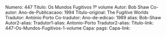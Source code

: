 Numero: 447
Titulo: Os Mundos Fugitivos 1º volume
Autor: Bob Shaw
Co-autor: 
Ano-de-Publicacaoo: 1994
Titulo-original: The Fugitive Worlds
Tradutor: António Porto
Co-tradutor: 
Ano-de-edicao: 1989
alias: Bob-Shaw
Autor2-alias: 
Tradutor1-alias: Antonio-Porto
Tradutor2-alias: 
Titulo-link: 447-Os-Mundos-Fugitivos-1-volume
Capa: 
pags: 
Capa-link: